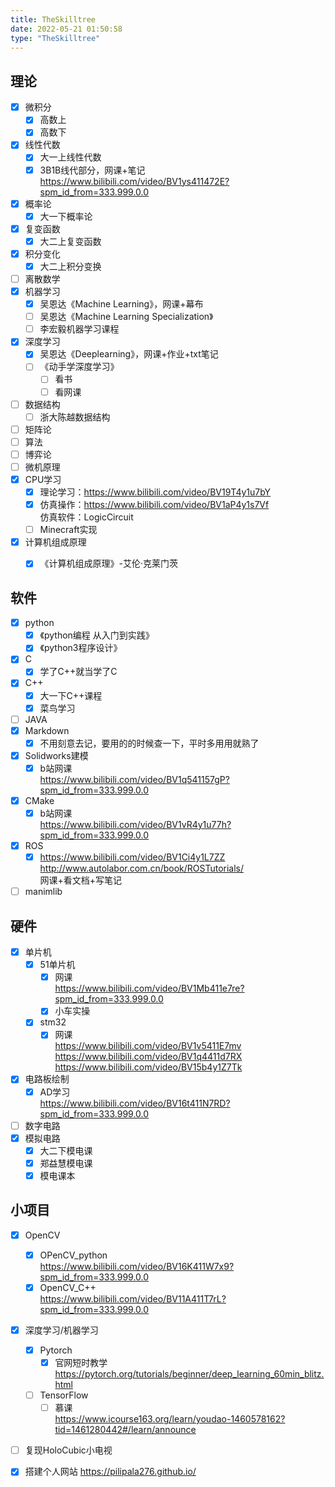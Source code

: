 ```yaml
---
title: TheSkilltree
date: 2022-05-21 01:50:58
type: "TheSkilltree"
---
```



##  理论

- [x] 微积分
  - [x] 高数上
  - [x] 高数下 
- [x] 线性代数
  - [x] 大一上线性代数 
  - [x] 3B1B线代部分，网课+笔记  
  https://www.bilibili.com/video/BV1ys411472E?spm_id_from=333.999.0.0
- [x] 概率论
  - [x] 大一下概率论 
- [x] 复变函数
  - [x] 大二上复变函数 
- [x] 积分变化
  - [x] 大二上积分变换 
- [ ] 离散数学
- [x] 机器学习
  - [x] 吴恩达《Machine Learning》，网课+幕布
  - [ ] 吴恩达《Machine Learning Specialization》
  - [ ] 李宏毅机器学习课程
- [x] 深度学习
  - [x] 吴恩达《Deeplearning》，网课+作业+txt笔记 
  - [ ] 《动手学深度学习》
    - [ ] 看书
    - [ ] 看网课
- [ ] 数据结构
  - [ ] 浙大陈越数据结构
- [ ] 矩阵论
- [ ] 算法
- [ ] 博弈论
- [ ] 微机原理
- [X] CPU学习
  - [x] 理论学习：https://www.bilibili.com/video/BV19T4y1u7bY
  - [x] 仿真操作：https://www.bilibili.com/video/BV1aP4y1s7Vf   
  仿真软件：LogicCircuit
  - [ ] Minecraft实现
- [x] 计算机组成原理
  - [x] 《计算机组成原理》-艾伦·克莱门茨




## 软件

- [x] python
  - [x] 《python编程 从入门到实践》
  - [x] 《python3程序设计》
- [x] C
  - [x] 学了C++就当学了C
- [x] C++
  - [x] 大一下C++课程
  - [x] 菜鸟学习
- [ ] JAVA
- [x] Markdown
  - [x] 不用刻意去记，要用的的时候查一下，平时多用用就熟了
- [x] Solidworks建模
  - [x] b站网课  
  https://www.bilibili.com/video/BV1q541157gP?spm_id_from=333.999.0.0
- [X] CMake
  - [x] b站网课   
  https://www.bilibili.com/video/BV1vR4y1u77h?spm_id_from=333.999.0.0
- [x] ROS
  - [x] https://www.bilibili.com/video/BV1Ci4y1L7ZZ  
  http://www.autolabor.com.cn/book/ROSTutorials/  
  网课+看文档+写笔记
- [ ] manimlib

## 硬件
- [x] 单片机
  - [x] 51单片机  
    - [x] 网课  
    https://www.bilibili.com/video/BV1Mb411e7re?spm_id_from=333.999.0.0
    - [x] 小车实操
  - [x] stm32   
    - [x] 网课   
    https://www.bilibili.com/video/BV1v5411E7mv
    https://www.bilibili.com/video/BV1q4411d7RX
    https://www.bilibili.com/video/BV15b4y1Z7Tk 
- [x] 电路板绘制
  - [x] AD学习   
  https://www.bilibili.com/video/BV16t411N7RD?spm_id_from=333.999.0.0
- [ ] 数字电路
- [x] 模拟电路
  - [x] 大二下模电课
  - [x] 郑益慧模电课
  - [x] 模电课本

## 小项目
- [x] OpenCV
  - [x] OPenCV_python  
  https://www.bilibili.com/video/BV16K411W7x9?spm_id_from=333.999.0.0
  - [x] OpenCV_C++  
  https://www.bilibili.com/video/BV11A411T7rL?spm_id_from=333.999.0.0
- [x] 深度学习/机器学习
  - [x] Pytorch
    - [x] 官网短时教学  
    https://pytorch.org/tutorials/beginner/deep_learning_60min_blitz.html
  - [ ] TensorFlow  
    - [ ] 慕课  
    https://www.icourse163.org/learn/youdao-1460578162?tid=1461280442#/learn/announce
- [ ] 复现HoloCubic小电视
- [x] 搭建个人网站
      https://pilipala276.github.io/

  
  
  
  



